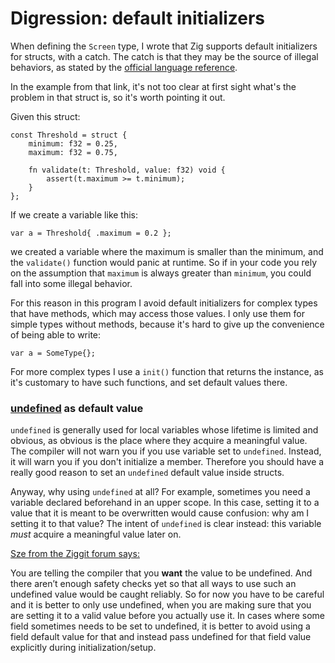 # Digression: default initializers

When defining the `Screen` type, I wrote that Zig supports default initializers
for structs, with a catch. The catch is that they may be the source of illegal
behaviors, as stated by the [official language
reference](https://ziglang.org/documentation/master/#toc-Faulty-Default-Field-Values).

In the example from that link, it's not too clear at first sight what's the
problem in that struct is, so it's worth pointing it out.

Given this struct:
```zig
const Threshold = struct {
    minimum: f32 = 0.25,
    maximum: f32 = 0.75,

    fn validate(t: Threshold, value: f32) void {
        assert(t.maximum >= t.minimum);
    }
};
```

If we create a variable like this:

    var a = Threshold{ .maximum = 0.2 };

we created a variable where the maximum is smaller than the minimum, and the
`validate()` function would panic at runtime. So if in your code you rely on
the assumption that `maximum` is always greater than `minimum`, you could fall
into some illegal behavior.

For this reason in this program I avoid default initializers for complex types
that have methods, which may
access those values. I only use them for simple types without methods, because
it's hard to give up the convenience of being able to write:

    var a = SomeType{};

For more complex types I use a `init()` function that returns the
instance, as it's customary to have such functions, and set default values
there.

### [undefined](https://ziglang.org/documentation/master/#undefined) as default value

`undefined` is generally used for local variables whose lifetime is limited and
obvious, as obvious is the place where they acquire a meaningful value. The
compiler will not warn you if you use variable set to `undefined`. Instead, it
will warn you if you don't initialize a member. Therefore you should have
a really good reason to set an `undefined` default value inside structs.

Anyway, why using `undefined` at all? For example, sometimes you need
a variable declared beforehand in an upper scope. In this case, setting it to
a value that it is meant to be overwritten would cause confusion: why am
I setting it to that value? The intent of `undefined` is clear instead: this
variable _must_ acquire a meaningful value later on.

[Sze from the Ziggit forum says:](https://ziggit.dev/t/port-of-kilo-editor-to-zig/11463/13)

You are telling the compiler that you **want** the value to be undefined.
And there aren’t enough safety checks yet so that all ways to use such an
undefined value would be caught reliably. So for now you have to be careful and
it is better to only use undefined, when you are making sure that you are
setting it to a valid value before you actually use it.
In cases where some field sometimes needs to be set to undefined, it is better
to avoid using a field default value for that and instead pass undefined for
that field value explicitly during initialization/setup.
